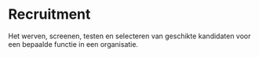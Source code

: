 # Recruitment
Het werven, screenen, testen en selecteren van geschikte kandidaten voor een bepaalde functie in een organisatie. 